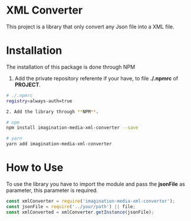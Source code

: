 # XML Converter

This project is a library that only convert any Json file into a XML file.

# Installation

The installation of this package is done through NPM

1. Add the private repository referente if your have, to file **./.npmrc** of **PROJECT**.

```bash
# ./.npmrc
registry=always-auth=true

2. Add the library through **NPM**.

# npm
npm install imagination-media-xml-converter --save

# yarn
yarn add imagination-media-xml-converter

```

# How to Use

To use the library you have to import the module and pass the **jsonFile** as parameter, this parameter is required.

```javascript
const xmlConverter = require('imagination-media-xml-converter');
const jsonFile = require('../your/path') || file;
const xmlConverted = xmlConverter.getInstance(jsonFile);
```
